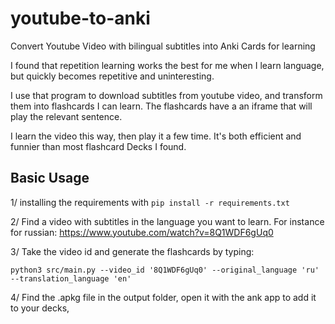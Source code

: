 # youtube-to-anki
Convert Youtube Video with bilingual subtitles into Anki Cards for learning

I found that repetition learning works the best for me when I learn language, but quickly becomes repetitive and uninteresting.

I use that program to download subtitles from youtube video, and transform them into flashcards I can learn. The flashcards have a an iframe that will play the relevant sentence.

I learn the video this way, then play it a few time. It's both efficient and funnier than most flashcard Decks I found.
## Basic Usage 
1/ installing the requirements with 
`pip install -r requirements.txt`

2/ Find a video with subtitles in the language you want to learn.
For instance for russian: https://www.youtube.com/watch?v=8Q1WDF6gUq0

3/ Take the video id and generate the flashcards by typing:

`python3 src/main.py --video_id '8Q1WDF6gUq0' --original_language 'ru' --translation_language 'en'`

4/ Find the .apkg file in the output folder, open it with the ank app to add it to your decks,
